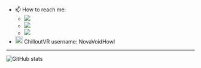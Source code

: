 
- 📫 How to reach me:
  - <img src="https://img.shields.io/static/v1?label=Discord&message=novavoidhowl&color=0000DF&style=flat-square&logo=discord">
  - [<img src="https://img.shields.io/discord/794347463422115881?label=TheWorldCore&logo=discord&flat-square">](https://dc.theworldcore.link/)
  - [<img src="https://img.shields.io/static/v1?label=Keybase&message=nvh&color=0000DF&style=flat-square&logo=keybase">](https://keybase.io/nvh)
-  <img src="https://external-content.duckduckgo.com/ip3/chilloutvr.de.ico" width="20" /> ChilloutVR username: NovaVoidHowl

___

![GitHub stats](https://github-readme-stats-novavoidhowl.vercel.app/api?username=NovaVoidHowl&show_icons=true&theme=midnight-purple&count_private=true&ring_color=0000DF&hide_border=true&custom_title=Github%20Stats)  
